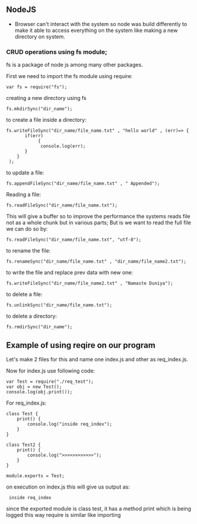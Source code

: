 ## NodeJS

* Browser can't interact with the system so node was build differently to make it able to access everything on the system like making a new directory on system.

### CRUD operations using fs module;
fs is a package of node js among many other packages.

First we need to import the fs module using require:
```
var fs = require("fs");
```

creating a new directory using fs
```
fs.mkdirSync("dir_name");
```

to create a file inside a directory:
```
fs.writeFileSync("dir_name/file_name.txt" , "hello world" , (err)=> {
       if(err)
            {
             console.log(err);
       }
    }
 );
 ```

to update a file:
```
fs.appendFileSync("dir_name/file_name.txt" , " Appended");
```

Reading a file:
```
fs.readFileSync("dir_name/file_name.txt");
 ```

This will give a buffer so to improve the performance the systems reads file not as a whole chunk but in various parts; But is we want to read the full file we can do so by:
```
fs.readFileSync("dir_name/file_name.txt", "utf-8"); 
```

to rename the file:
```
fs.renameSync("dir_name/file_name.txt" , "dir_name/file_name2.txt");
```

to write the file and replace prev data with new one:
```
fs.writeFileSync("dir_name/file_name2.txt" , "Namaste Duniya");
```

to delete a file:
```
fs.unlinkSync("dir_name/file_name.txt");
```

to delete a directory:
```
fs.rmdirSync("dir_name");
```

## Example of using reqire on our program
 Let's make 2 files for this and name one index.js and other as req_index.js.

 Now for index.js use following code:

 ```   
var Test = require("./req_test");
var obj = new Test();
console.log(obj.print());
```

 For req_index.js:
```
class Test {
    print() {
        console.log("inside req_index");
    }
}

class Test2 {
    print() {
        console.log(">>>>>>>>>>>>");
    }
}

module.exports = Test;
```
 on execution on index.js this will give us output as:
 ```
  inside req_index
  ```
 since the exported module is class test, it has a method print which is being logged 
 this way require is similar like importing